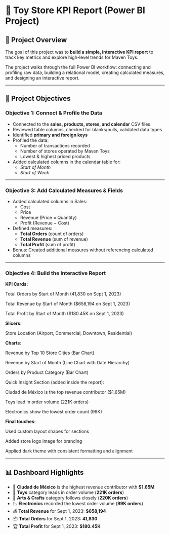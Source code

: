 # 🧸 Toy Store KPI Report (Power BI Project)

## 📌 Project Overview
The goal of this project was to **build a simple, interactive KPI report** to track key metrics and explore high-level trends for Maven Toys.  

The project walks through the full Power BI workflow: connecting and profiling raw data, building a relational model, creating calculated measures, and designing an interactive report.

---

## 🎯 Project Objectives

### **Objective 1: Connect & Profile the Data**
- Connected to the **sales, products, stores, and calendar** CSV files  
- Reviewed table columns, checked for blanks/nulls, validated data types  
- Identified **primary and foreign keys**  
- Profiled the data:  
  - Number of transactions recorded  
  - Number of stores operated by Maven Toys  
  - Lowest & highest priced products  
- Added calculated columns in the calendar table for:  
  - *Start of Month*  
  - *Start of Week*  

---
### **Objective 3: Add Calculated Measures & Fields**
- Added calculated columns in Sales:  
  - Cost  
  - Price  
  - Revenue (Price × Quantity)  
  - Profit (Revenue − Cost)  
- Defined measures:  
  - **Total Orders** (count of orders)  
  - **Total Revenue** (sum of revenue)  
  - **Total Profit** (sum of profit)  
- Bonus: Created additional measures without referencing calculated columns  

---
### **Objective 4: Build the Interactive Report**

**KPI Cards:**

Total Orders by Start of Month (41,830 on Sept 1, 2023)

Total Revenue by Start of Month ($658,194 on Sept 1, 2023)

Total Profit by Start of Month ($180.45K on Sept 1, 2023)

**Slicers**:

Store Location (Airport, Commercial, Downtown, Residential)

**Charts**:

Revenue by Top 10 Store Cities (Bar Chart)

Revenue by Start of Month (Line Chart with Date Hierarchy)

Orders by Product Category (Bar Chart)

Quick Insight Section (added inside the report):

Ciudad de México is the top revenue contributor ($1.65M)

Toys lead in order volume (221K orders)

Electronics show the lowest order count (99K)

**Final touches**:

Used custom layout shapes for sections

Added store logo image for branding

Applied dark theme with consistent formatting and alignment

---
## 📊 Dashboard Highlights
- 📍 **Ciudad de México** is the highest revenue contributor with **$1.65M**  
- 🧸 **Toys** category leads in order volume (**221K orders**)  
- 🎨 **Arts & Crafts** category follows closely (**220K orders**)  
- 📉 **Electronics** recorded the lowest order volume (**99K orders**)  
- 💰 **Total Revenue** for Sept 1, 2023: **$658,194**  
- 📦 **Total Orders** for Sept 1, 2023: **41,830**  
- 🏆 **Total Profit** for Sept 1, 2023: **$180.45K** 
